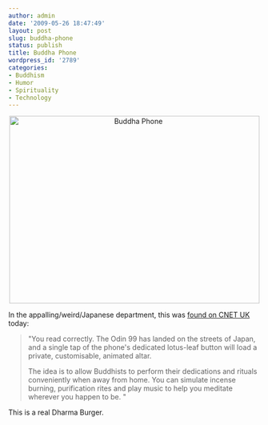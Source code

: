 ```yaml
---
author: admin
date: '2009-05-26 18:47:49'
layout: post
slug: buddha-phone
status: publish
title: Buddha Phone
wordpress_id: '2789'
categories:
- Buddhism
- Humor
- Spirituality
- Technology
---
```

<div align="center"><a href="http://www.flickr.com/photos/albill/3568951532/" title="Buddha Phone by albill, on Flickr"><img src="http://farm4.static.flickr.com/3377/3568951532_33aceb9e6a.jpg" width="500" height="375" alt="Buddha Phone" /></a></div>

In the appalling/weird/Japanese department, this was <a href="http://crave.cnet.co.uk/mobiles/0,39029453,49302361,00.htm">found on CNET UK</a> today:
<blockquote>"You read correctly. The Odin 99 has landed on the streets of Japan, and a single tap of the phone's dedicated lotus-leaf button will load a private, customisable, animated altar.

The idea is to allow Buddhists to perform their dedications and rituals conveniently when away from home. You can simulate incense burning, purification rites and play music to help you meditate wherever you happen to be. "</blockquote>

This is a real Dharma Burger.

